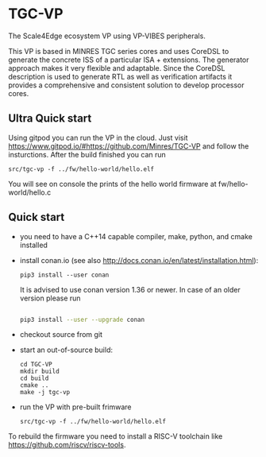 # TGC-VP
The Scale4Edge ecosystem VP using VP-VIBES peripherals.

This VP is based in MINRES TGC series cores and uses CoreDSL to generate the concrete ISS 
of a particular ISA + extensions. The generator approach makes it very flexible and adaptable.
Since the CoreDSL description is used to generate RTL as well as verification artifacts it 
provides a comprehensive and consistent solution to develop processor cores.

## Ultra Quick start

Using gitpod you can run the VP in the cloud. Just visit https://www.gitpod.io/#https://github.com/Minres/TGC-VP and follow the insturctions.
After the build finished you can run

```
src/tgc-vp -f ../fw/hello-world/hello.elf 
```

You will see on console the prints of the hello world firmware at fw/hello-world/hello.c

## Quick start

* you need to have a C++14 capable compiler, make, python, and cmake installed

* install conan.io (see also http://docs.conan.io/en/latest/installation.html):
  
  ```
  pip3 install --user conan
  ```
  
  It is advised to use conan version 1.36 or newer. In case of an older version please run
  
  ```sh

  pip3 install --user --upgrade conan

  ``` 
  
* checkout source from git

* start an out-of-source build:
  
  ```
  cd TGC-VP
  mkdir build
  cd build
  cmake ..
  make -j tgc-vp
  ```
  
* run the VP with pre-built frimware

  ```
  src/tgc-vp -f ../fw/hello-world/hello.elf 
  ```
  
To rebuild the firmware you need to install a RISC-V toolchain like https://github.com/riscv/riscv-tools.